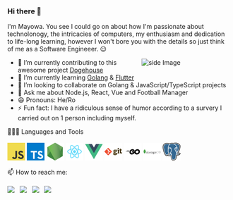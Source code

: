### Hi there 👋
I'm Mayowa. You see I could go on about how I'm passionate about technolonogy, the intricacies of computers, my enthusiasm and dedication to life-long learning, however I won't bore you with the details so just think of me as a Software Engineeer. :wink:

<img src="https://github.com/sciencepal/sciencepal/blob/master/assets/life_balance.gif" alt="side Image" align="right" width="200" height="auto" />

- 🔭 I’m currently contributing to this awesome project [Dogehouse](https://github.com/benawad/dogehouse.git)
- 🌱 I’m currently learning [Golang](https://github.com/golang/go) & [Flutter](https://github.com/flutter/flutter)
- 👯 I’m looking to collaborate on Golang & JavaScript/TypeScript projects
- 💬 Ask me about Node.js, React, Vue and Football Manager
- 😄 Pronouns: He/Ro
- ⚡ Fun fact: I have a ridiculous sense of humor according to a survery I carried out on 1 person including myself.

👨🏻‍💻 Languages and Tools<br /><br />
  <code><img height="40" src="https://raw.githubusercontent.com/github/explore/80688e429a7d4ef2fca1e82350fe8e3517d3494d/topics/javascript/javascript.png"></code>
  <code><img height="40" src="https://raw.githubusercontent.com/github/explore/80688e429a7d4ef2fca1e82350fe8e3517d3494d/topics/typescript/typescript.png"></code>
  <code><img height="40" src="https://raw.githubusercontent.com/github/explore/80688e429a7d4ef2fca1e82350fe8e3517d3494d/topics/nodejs/nodejs.png"></code>
  <code><img height="40" src="https://raw.githubusercontent.com/github/explore/80688e429a7d4ef2fca1e82350fe8e3517d3494d/topics/react/react.png"></code>
  <code><img height="40" src="https://raw.githubusercontent.com/github/explore/80688e429a7d4ef2fca1e82350fe8e3517d3494d/topics/vue/vue.png"></code>
  <code><img height="40" src="https://raw.githubusercontent.com/github/explore/80688e429a7d4ef2fca1e82350fe8e3517d3494d/topics/git/git.png"></code>
  <code><img height="40" src="https://raw.githubusercontent.com/github/explore/80688e429a7d4ef2fca1e82350fe8e3517d3494d/topics/go/go.png"></code>
  <code><img height="40" src="https://raw.githubusercontent.com/github/explore/80688e429a7d4ef2fca1e82350fe8e3517d3494d/topics/mongodb/mongodb.png"></code>
  <code><img height="40" src="https://raw.githubusercontent.com/github/explore/80688e429a7d4ef2fca1e82350fe8e3517d3494d/topics/postgresql/postgresql.png"></code>

📫 How to reach me:<br /><br />
[<img src="https://github.com/sciencepal/sciencepal/blob/master/assets/discord-round.svg" width="3.5%"/>](https://discord.gg)  &nbsp; [<img src="https://img.icons8.com/color/48/000000/twitter.png" width="3.5%"/>](https://twitter.com/unorthodev)  &nbsp; [<img src="https://cdn.icon-icons.com/icons2/2248/PNG/512/dev_to_icon_136699.png" width="3.5%"/>](https://dev.to/unorthodev)  &nbsp; <a href="mailto:mayowaojo.e@gmail.com"> <img src="https://img.icons8.com/fluent/48/000000/gmail.png" width="3.5%"/>
